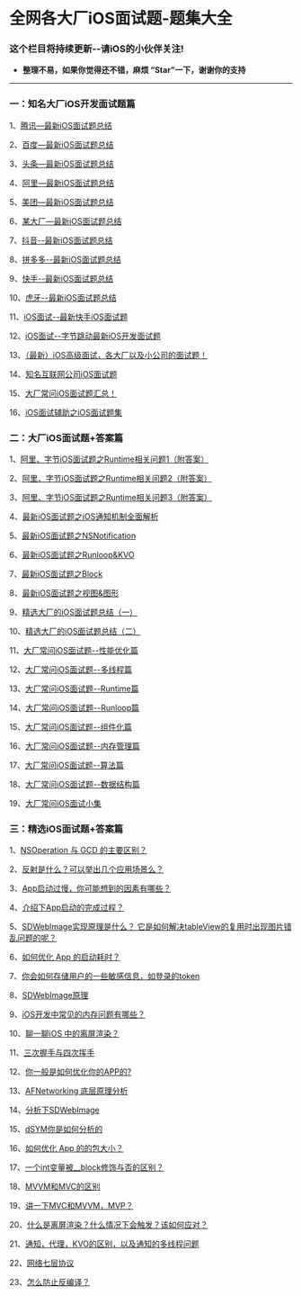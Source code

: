# 全网各大厂iOS面试题-题集大全

### 这个栏目将持续更新--请iOS的小伙伴关注!

* **整理不易，如果你觉得还不错，麻烦  “Star”一下，谢谢你的支持**

***
### 一：知名大厂iOS开发面试题篇

1、[腾讯—最新iOS面试题总结](https://github.com/LGBamboo/iOS-article/blob/main/%E8%85%BE%E8%AE%AF%E2%80%94%E6%9C%80%E6%96%B0iOS%E9%9D%A2%E8%AF%95%E9%A2%98%E6%80%BB%E7%BB%93.md)

2、[百度—最新iOS面试题总结](https://github.com/LGBamboo/iOS-article/blob/main/%E7%99%BE%E5%BA%A6%E2%80%94%E6%9C%80%E6%96%B0iOS%E9%9D%A2%E8%AF%95%E9%A2%98%E6%80%BB%E7%BB%93.md)

3、[头条—最新iOS面试题总结](https://github.com/LGBamboo/iOS-article/blob/main/%E5%A4%B4%E6%9D%A1%E2%80%94%E6%9C%80%E6%96%B0iOS%E9%9D%A2%E8%AF%95%E9%A2%98%E6%80%BB%E7%BB%93.md)

4、[阿里—最新iOS面试题总结](https://github.com/LGBamboo/iOS-article/blob/main/%E9%98%BF%E9%87%8C%E2%80%94%E6%9C%80%E6%96%B0iOS%E9%9D%A2%E8%AF%95%E9%A2%98%E6%80%BB%E7%BB%93.md)

5、[美团—最新iOS面试题总结](https://github.com/LGBamboo/iOS-article/blob/main/%E7%BE%8E%E5%9B%A2%E2%80%94%E6%9C%80%E6%96%B0iOS%E9%9D%A2%E8%AF%95%E9%A2%98%E6%80%BB%E7%BB%93.md)

6、[某大厂—最新iOS面试题总结](https://github.com/LGBamboo/iOS-article/blob/main/XX%E5%A4%A7%E5%8E%82%E2%80%94%E6%9C%80%E6%96%B0iOS%E9%9D%A2%E8%AF%95%E9%A2%98%E6%80%BB%E7%BB%93.md)

7、[抖音--最新iOS面试题总结](https://github.com/LGBamboo/iOS-article/blob/main/%E6%8A%96%E9%9F%B3--%E6%9C%80%E6%96%B0iOS%E9%9D%A2%E8%AF%95%E9%A2%98%E6%80%BB%E7%BB%93.md)

8、[拼多多--最新iOS面试题总结](https://github.com/LGBamboo/iOS-article/blob/main/%E6%8B%BC%E5%A4%9A%E5%A4%9A--%E6%9C%80%E6%96%B0iOS%E9%9D%A2%E8%AF%95%E9%A2%98%E6%80%BB%E7%BB%93.md)

9、[快手--最新iOS面试题总结](https://github.com/LGBamboo/iOS-article/blob/main/%E5%BF%AB%E6%89%8B--%E6%9C%80%E6%96%B0iOS%E9%9D%A2%E8%AF%95%E9%A2%98%E6%80%BB%E7%BB%93.md)

10、[虎牙--最新iOS面试题总结](https://github.com/LGBamboo/iOS-article/blob/main/%E8%99%8E%E7%89%99--%E6%9C%80%E6%96%B0iOS%E9%9D%A2%E8%AF%95%E9%A2%98%E6%80%BB%E7%BB%93.md)

11、[iOS面试--最新快手iOS面试题](https://github.com/LGBamboo/iOS-article/blob/main/iOS%E9%9D%A2%E8%AF%95--%E6%9C%80%E6%96%B0%E5%BF%AB%E6%89%8BiOS%E9%9D%A2%E8%AF%95%E9%A2%98.md)

12、[iOS面试--字节跳动最新iOS开发面试题](https://github.com/LGBamboo/iOS-article/blob/main/iOS%E9%9D%A2%E8%AF%95--%E5%AD%97%E8%8A%82%E8%B7%B3%E5%8A%A8%E6%9C%80%E6%96%B0iOS%E5%BC%80%E5%8F%91%E9%9D%A2%E8%AF%95%E9%A2%98.md)

13、[（最新）iOS高级面试，各大厂以及小公司的面试题！](https://github.com/LGBamboo/iOS-article/blob/main/%EF%BC%88%E6%9C%80%E6%96%B0%EF%BC%89iOS%E9%AB%98%E7%BA%A7%E9%9D%A2%E8%AF%95%EF%BC%8C%E5%90%84%E5%A4%A7%E5%8E%82%E4%BB%A5%E5%8F%8A%E5%B0%8F%E5%85%AC%E5%8F%B8%E7%9A%84%E9%9D%A2%E8%AF%95%E9%A2%98%EF%BC%81.md)

14、[知名互联网公司iOS面试题](https://github.com/LGBamboo/iOS-article/blob/main/%E7%9F%A5%E5%90%8D%E4%BA%92%E8%81%94%E7%BD%91%E5%85%AC%E5%8F%B8iOS%E9%9D%A2%E8%AF%95%E9%A2%98.md)

15、[大厂常问iOS面试题汇总！](https://github.com/LGBamboo/iOS-article/blob/main/%E5%A4%A7%E5%8E%82%E5%B8%B8%E9%97%AEiOS%E9%9D%A2%E8%AF%95%E9%A2%98%E6%B1%87%E6%80%BB%EF%BC%81.md)

16、[iOS面试辅助之iOS面试题集](https://github.com/LGBamboo/iOS-article/blob/main/iOS%E9%9D%A2%E8%AF%95%E8%BE%85%E5%8A%A9%E4%B9%8BiOS%E9%9D%A2%E8%AF%95%E9%A2%98%E9%9B%86.md)


### 二：大厂iOS面试题+答案篇

1、[阿里、字节iOS面试题之Runtime相关问题1（附答案）](https://github.com/LGBamboo/iOS-article.02/blob/main/%E9%98%BF%E9%87%8C%E3%80%81%E5%AD%97%E8%8A%82iOS%E9%9D%A2%E8%AF%95%E9%A2%98%E4%B9%8BRuntime%E7%9B%B8%E5%85%B3%E9%97%AE%E9%A2%981%EF%BC%88%E9%99%84%E7%AD%94%E6%A1%88%EF%BC%89.md)

2、[阿里、字节iOS面试题之Runtime相关问题2（附答案）](https://github.com/LGBamboo/iOS-article.02/blob/main/%E9%98%BF%E9%87%8C%E3%80%81%E5%AD%97%E8%8A%82iOS%E9%9D%A2%E8%AF%95%E9%A2%98%E4%B9%8BRuntime%E7%9B%B8%E5%85%B3%E9%97%AE%E9%A2%982%EF%BC%88%E9%99%84%E7%AD%94%E6%A1%88%EF%BC%89.md)

3、[阿里、字节iOS面试题之Runtime相关问题3（附答案）](https://github.com/LGBamboo/iOS-article.02/blob/main/%E9%98%BF%E9%87%8C%E3%80%81%E5%AD%97%E8%8A%82iOS%E9%9D%A2%E8%AF%95%E9%A2%98%E4%B9%8BRuntime%E7%9B%B8%E5%85%B3%E9%97%AE%E9%A2%983%EF%BC%88%E9%99%84%E7%AD%94%E6%A1%88%EF%BC%89.md)

4、[最新iOS面试题之iOS通知机制全面解析](https://github.com/LGBamboo/iOS-article.02/blob/main/%E6%9C%80%E6%96%B0iOS%E9%9D%A2%E8%AF%95%E9%A2%98%E4%B9%8BiOS%E9%80%9A%E7%9F%A5%E6%9C%BA%E5%88%B6%E5%85%A8%E9%9D%A2%E8%A7%A3%E6%9E%90.md)

5、[最新iOS面试题之NSNotification](https://github.com/LGBamboo/iOS-article.02/blob/main/%E6%9C%80%E6%96%B0iOS%E9%9D%A2%E8%AF%95%E9%A2%98%E4%B9%8BNSNotification%EF%BC%88%E9%99%84%E7%AD%94%E6%A1%88%EF%BC%89.md)

6、[最新iOS面试题之Runloop&KVO](https://github.com/LGBamboo/iOS-article.02/blob/main/%E6%9C%80%E6%96%B0iOS%E9%9D%A2%E8%AF%95%E9%A2%98%E4%B9%8BRunloop%26KVO%EF%BC%88%E9%99%84%E7%AD%94%E6%A1%88%EF%BC%89.md)

7、[最新iOS面试题之Block](https://github.com/LGBamboo/iOS-article.02/blob/main/%E6%9C%80%E6%96%B0iOS%E9%9D%A2%E8%AF%95%E9%A2%98%E4%B9%8BBlock%EF%BC%88%E9%99%84%E7%AD%94%E6%A1%88%EF%BC%89.md)

8、[最新iOS面试题之视图&图形](https://github.com/LGBamboo/iOS-article.02/blob/main/%E6%9C%80%E6%96%B0iOS%E9%9D%A2%E8%AF%95%E9%A2%98%E4%B9%8B%E8%A7%86%E5%9B%BE%26%E5%9B%BE%E5%BD%A2%EF%BC%88%E9%99%84%E7%AD%94%E6%A1%88%EF%BC%89.md)

9、[精选大厂的iOS面试题总结（一）](https://github.com/LGBamboo/iOS-article.02/blob/main/%E7%B2%BE%E9%80%89%E5%A4%A7%E5%8E%82%E7%9A%84iOS%E9%9D%A2%E8%AF%95%E9%A2%98%E6%80%BB%E7%BB%93%EF%BC%88%E4%B8%80%EF%BC%89.md)

10、[精选大厂的iOS面试题总结（二）](https://github.com/LGBamboo/iOS-article.02/blob/main/%E7%B2%BE%E9%80%89%E5%A4%A7%E5%8E%82%E7%9A%84iOS%E9%9D%A2%E8%AF%95%E9%A2%98%E6%80%BB%E7%BB%93%EF%BC%88%E4%BA%8C%EF%BC%89.md)

11、[大厂常问iOS面试题--性能优化篇](https://github.com/LGBamboo/iOS-article.02/blob/main/%E5%A4%A7%E5%8E%82%E5%B8%B8%E9%97%AEiOS%E9%9D%A2%E8%AF%95%E9%A2%98--%E6%80%A7%E8%83%BD%E4%BC%98%E5%8C%96%E7%AF%87.md)

12、[大厂常问iOS面试题--多线程篇](https://github.com/LGBamboo/iOS-article.02/blob/main/%E5%A4%A7%E5%8E%82%E5%B8%B8%E9%97%AEiOS%E9%9D%A2%E8%AF%95%E9%A2%98--%E5%A4%9A%E7%BA%BF%E7%A8%8B%E7%AF%87.md)

13、[大厂常问iOS面试题--Runtime篇](https://github.com/LGBamboo/iOS-article.02/blob/main/%E5%A4%A7%E5%8E%82%E5%B8%B8%E9%97%AEiOS%E9%9D%A2%E8%AF%95%E9%A2%98--Runtime%E7%AF%87.md)

14、[大厂常问iOS面试题--Runloop篇](https://github.com/LGBamboo/iOS-article.02/blob/main/%E5%A4%A7%E5%8E%82%E5%B8%B8%E9%97%AEiOS%E9%9D%A2%E8%AF%95%E9%A2%98--Runloop%E7%AF%87.md)

15、[大厂常问iOS面试题--组件化篇](https://github.com/LGBamboo/iOS-article.02/blob/main/%E5%A4%A7%E5%8E%82%E5%B8%B8%E9%97%AEiOS%E9%9D%A2%E8%AF%95%E9%A2%98--%E7%BB%84%E4%BB%B6%E5%8C%96%E7%AF%87.md)

16、[大厂常问iOS面试题--内存管理篇](https://github.com/LGBamboo/iOS-article.02/blob/main/%E5%A4%A7%E5%8E%82%E5%B8%B8%E9%97%AEiOS%E9%9D%A2%E8%AF%95%E9%A2%98--%E5%86%85%E5%AD%98%E7%AE%A1%E7%90%86%E7%AF%87.md)

17、[大厂常问iOS面试题--算法篇](https://www.jianshu.com/p/25ae898ba82a)

18、[大厂常问iOS面试题--数据结构篇](https://www.jianshu.com/p/d77ab950606e)

19、[大厂常问iOS面试小集](https://github.com/LGBamboo/iOS-article.02/blob/main/%E5%A4%A7%E5%8E%82%E5%B8%B8%E9%97%AEiOS%E9%9D%A2%E8%AF%95%E5%B0%8F%E9%9B%86.md)

### 三：精选iOS面试题+答案篇

1、[NSOperation 与 GCD 的主要区别？](https://github.com/LGBamboo/iOS-article.03/blob/main/iOS%E9%9D%A2%E8%AF%95%E9%A2%98%EF%BC%9ANSOperation%20%E4%B8%8E%20GCD%20%E7%9A%84%E4%B8%BB%E8%A6%81%E5%8C%BA%E5%88%AB%EF%BC%9F.md)

2、[反射是什么？可以举出几个应用场景么？](https://github.com/LGBamboo/iOS-article.03/blob/main/iOS%E9%9D%A2%E8%AF%95%E9%A2%98%EF%BC%9A%E5%8F%8D%E5%B0%84%E6%98%AF%E4%BB%80%E4%B9%88%EF%BC%9F%E5%8F%AF%E4%BB%A5%E4%B8%BE%E5%87%BA%E5%87%A0%E4%B8%AA%E5%BA%94%E7%94%A8%E5%9C%BA%E6%99%AF%E4%B9%88%EF%BC%9F.md)

3、[App启动过慢，你可能想到的因素有哪些？](https://github.com/LGBamboo/iOS-article.03/blob/main/iOS%E9%9D%A2%E8%AF%95%E9%A2%98%EF%BC%9AApp%E5%90%AF%E5%8A%A8%E8%BF%87%E6%85%A2%EF%BC%8C%E4%BD%A0%E5%8F%AF%E8%83%BD%E6%83%B3%E5%88%B0%E7%9A%84%E5%9B%A0%E7%B4%A0%E6%9C%89%E5%93%AA%E4%BA%9B%EF%BC%9F.md)

4、[介绍下App启动的完成过程？](https://github.com/LGBamboo/iOS-article.03/blob/main/iOS%E9%9D%A2%E8%AF%95%E9%A2%98%EF%BC%9A%E4%BB%8B%E7%BB%8D%E4%B8%8BApp%E5%90%AF%E5%8A%A8%E7%9A%84%E5%AE%8C%E6%88%90%E8%BF%87%E7%A8%8B%EF%BC%9F.md)

5、[SDWebImage实现原理是什么？ 它是如何解决tableView的复用时出现图片错乱问题的呢？](https://github.com/LGBamboo/iOS-article.03/blob/main/iOS%E9%9D%A2%E8%AF%95%E9%A2%98%EF%BC%9ASDWebImage%E5%AE%9E%E7%8E%B0%E5%8E%9F%E7%90%86%E6%98%AF%E4%BB%80%E4%B9%88%EF%BC%9F%20%E5%AE%83%E6%98%AF%E5%A6%82%E4%BD%95%E8%A7%A3%E5%86%B3tableView%E7%9A%84%E5%A4%8D%E7%94%A8%E6%97%B6%E5%87%BA%E7%8E%B0%E5%9B%BE%E7%89%87%E9%94%99%E4%B9%B1%E9%97%AE%E9%A2%98%E7%9A%84%E5%91%A2%EF%BC%9F.md)

6、[如何优化 App 的启动耗时？](https://github.com/LGBamboo/iOS-article.03/blob/main/iOS%E9%9D%A2%E8%AF%95%E9%A2%98%EF%BC%9A%E5%A6%82%E4%BD%95%E4%BC%98%E5%8C%96%20App%20%E7%9A%84%E5%90%AF%E5%8A%A8%E8%80%97%E6%97%B6%EF%BC%9F.md)

7、[你会如何存储用户的一些敏感信息，如登录的token](https://github.com/LGBamboo/iOS-article.03/blob/main/iOS%E9%9D%A2%E8%AF%95%E9%A2%98%EF%BC%9A%E4%BD%A0%E4%BC%9A%E5%A6%82%E4%BD%95%E5%AD%98%E5%82%A8%E7%94%A8%E6%88%B7%E7%9A%84%E4%B8%80%E4%BA%9B%E6%95%8F%E6%84%9F%E4%BF%A1%E6%81%AF%EF%BC%8C%E5%A6%82%E7%99%BB%E5%BD%95%E7%9A%84token.md)

8、[SDWebImage原理](https://github.com/LGBamboo/iOS-article.03/blob/main/iOS%E9%9D%A2%E8%AF%95%E9%A2%98%EF%BC%9ASDWebImage%E5%8E%9F%E7%90%86.md)

9、[iOS开发中常见的内存问题有哪些？](https://github.com/LGBamboo/iOS-article.03/blob/main/iOS%E9%9D%A2%E8%AF%95%E9%A2%98%EF%BC%9AiOS%20%E5%BC%80%E5%8F%91%E4%B8%AD%E5%B8%B8%E8%A7%81%E7%9A%84%E5%86%85%E5%AD%98%E9%97%AE%E9%A2%98%E6%9C%89%E5%93%AA%E4%BA%9B%EF%BC%9F.md)

10、[聊一聊iOS 中的离屏渲染？](https://github.com/LGBamboo/iOS-article.03/blob/main/iOS%E9%9D%A2%E8%AF%95%E9%A2%98%EF%BC%9A%E8%81%8A%E4%B8%80%E8%81%8AiOS%20%E4%B8%AD%E7%9A%84%E7%A6%BB%E5%B1%8F%E6%B8%B2%E6%9F%93%EF%BC%9F.md)

11、[三次握手与四次挥手](https://github.com/LGBamboo/iOS-article.03/blob/main/iOS%E9%9D%A2%E8%AF%95%E9%A2%98%EF%BC%9A%E4%B8%89%E6%AC%A1%E6%8F%A1%E6%89%8B%E4%B8%8E%E5%9B%9B%E6%AC%A1%E6%8C%A5%E6%89%8B.md)

12、[你一般是如何优化你的APP的?](https://github.com/LGBamboo/iOS-article.03/blob/main/iOS%E9%9D%A2%E8%AF%95%E9%A2%98%EF%BC%9A%E4%BD%A0%E4%B8%80%E8%88%AC%E6%98%AF%E5%A6%82%E4%BD%95%E4%BC%98%E5%8C%96%E4%BD%A0%E7%9A%84APP%E7%9A%84%EF%BC%9F.md)

13、[AFNetworking 底层原理分析](https://github.com/LGBamboo/iOS-article.03/blob/main/iOS%E9%9D%A2%E8%AF%95%E9%A2%98%EF%BC%9AAFNetworking%20%E5%BA%95%E5%B1%82%E5%8E%9F%E7%90%86%E5%88%86%E6%9E%90.md)

14、[分析下SDWebImage](https://github.com/LGBamboo/iOS-article.03/blob/main/iOS%E9%9D%A2%E8%AF%95%E9%A2%98%EF%BC%9A%E5%88%86%E6%9E%90%E4%B8%8BSDWebImage.md)

15、[dSYM你是如何分析的](https://github.com/LGBamboo/iOS-article.03/blob/main/iOS%E9%9D%A2%E8%AF%95%E9%A2%98%EF%BC%9AdSYM%E4%BD%A0%E6%98%AF%E5%A6%82%E4%BD%95%E5%88%86%E6%9E%90%E7%9A%84.md)

16、[如何优化 App 的的包大小？](https://github.com/LGBamboo/iOS-article.03/blob/main/iOS%E9%9D%A2%E8%AF%95%E9%A2%98%EF%BC%9A%E5%A6%82%E4%BD%95%E4%BC%98%E5%8C%96%20App%20%E7%9A%84%E7%9A%84%E5%8C%85%E5%A4%A7%E5%B0%8F%EF%BC%9F.md)

17、[一个int变量被__block修饰与否的区别？](https://github.com/LGBamboo/iOS-article.03/blob/main/iOS%E9%9D%A2%E8%AF%95%E9%A2%98%EF%BC%9A%E4%B8%80%E4%B8%AAint%E5%8F%98%E9%87%8F%E8%A2%AB__block%E4%BF%AE%E9%A5%B0%E4%B8%8E%E5%90%A6%E7%9A%84%E5%8C%BA%E5%88%AB%EF%BC%9F.md)

18、[MVVM和MVC的区别](https://github.com/LGBamboo/iOS-article.03/blob/main/iOS%E9%9D%A2%E8%AF%95%E9%A2%98%EF%BC%9AMVVM%E5%92%8CMVC%E7%9A%84%E5%8C%BA%E5%88%AB.md)

19、[讲一下MVC和MVVM，MVP？](https://github.com/LGBamboo/iOS-article.03/blob/main/iOS%E9%9D%A2%E8%AF%95%E9%A2%98%EF%BC%9A%E8%AE%B2%E4%B8%80%E4%B8%8BMVC%E5%92%8CMVVM%EF%BC%8CMVP%EF%BC%9F.md)

20、[什么是离屏渲染？什么情况下会触发？该如何应对？](https://github.com/LGBamboo/iOS-article.03/blob/main/iOS%E9%9D%A2%E8%AF%95%E9%A2%98%EF%BC%9A%E4%BB%80%E4%B9%88%E6%98%AF%E7%A6%BB%E5%B1%8F%E6%B8%B2%E6%9F%93%EF%BC%9F%E4%BB%80%E4%B9%88%E6%83%85%E5%86%B5%E4%B8%8B%E4%BC%9A%E8%A7%A6%E5%8F%91%EF%BC%9F%E8%AF%A5%E5%A6%82%E4%BD%95%E5%BA%94%E5%AF%B9%EF%BC%9F.md)

21、[通知，代理，KVO的区别，以及通知的多线程问题](https://github.com/LGBamboo/iOS-article.03/blob/main/iOS%E9%9D%A2%E8%AF%95%E9%A2%98%EF%BC%9A%E9%80%9A%E7%9F%A5%EF%BC%8C%E4%BB%A3%E7%90%86%EF%BC%8CKVO%E7%9A%84%E5%8C%BA%E5%88%AB%EF%BC%8C%E4%BB%A5%E5%8F%8A%E9%80%9A%E7%9F%A5%E7%9A%84%E5%A4%9A%E7%BA%BF%E7%A8%8B%E9%97%AE%E9%A2%98.md)

22、[网络七层协议](https://github.com/LGBamboo/iOS-article.03/blob/main/iOS%E9%9D%A2%E8%AF%95%E9%A2%98%EF%BC%9A%E7%BD%91%E7%BB%9C%E4%B8%83%E5%B1%82%E5%8D%8F%E8%AE%AE.md)

23、[怎么防止反编译？](https://github.com/LGBamboo/iOS-article.03/blob/main/iOS%E9%9D%A2%E8%AF%95%E9%A2%98%EF%BC%9A%E6%80%8E%E4%B9%88%E9%98%B2%E6%AD%A2%E5%8F%8D%E7%BC%96%E8%AF%91%EF%BC%9F.md)
